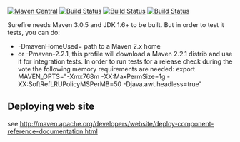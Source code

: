 [![Maven Central](https://maven-badges.herokuapp.com/maven-central/org.apache.maven.surefire/surefire/badge.svg?style=flat)](https://maven-badges.herokuapp.com/maven-central/org.apache.maven.surefire/surefire)
[![Build Status](https://builds.apache.org/job/maven-surefire/badge/icon)](https://builds.apache.org/job/maven-surefire/badge/icon)
[![Build Status](https://builds.apache.org/job/maven-surefire-windows/badge/icon)](https://builds.apache.org/job/maven-surefire-windows/badge/icon)
[![Build Status](https://builds.apache.org/job/maven-surefire-mvn-2.2.1/badge/icon)](https://builds.apache.org/job/maven-surefire-mvn-2.2.1/badge/icon)

Surefire needs Maven 3.0.5 and JDK 1.6+ to be built.
But in order to test it tests, you can do:
* -DmavenHomeUsed= path to a Maven 2.x home
* or -Pmaven-2.2.1, this profile will download a Maven 2.2.1 distrib and use it for integration tests.
In order to run tests for a release check during the vote the following memory requirements are needed:
export MAVEN_OPTS="-Xmx768m -XX:MaxPermSize=1g -XX:SoftRefLRUPolicyMSPerMB=50 -Djava.awt.headless=true"

Deploying web site
------------------

see http://maven.apache.org/developers/website/deploy-component-reference-documentation.html
